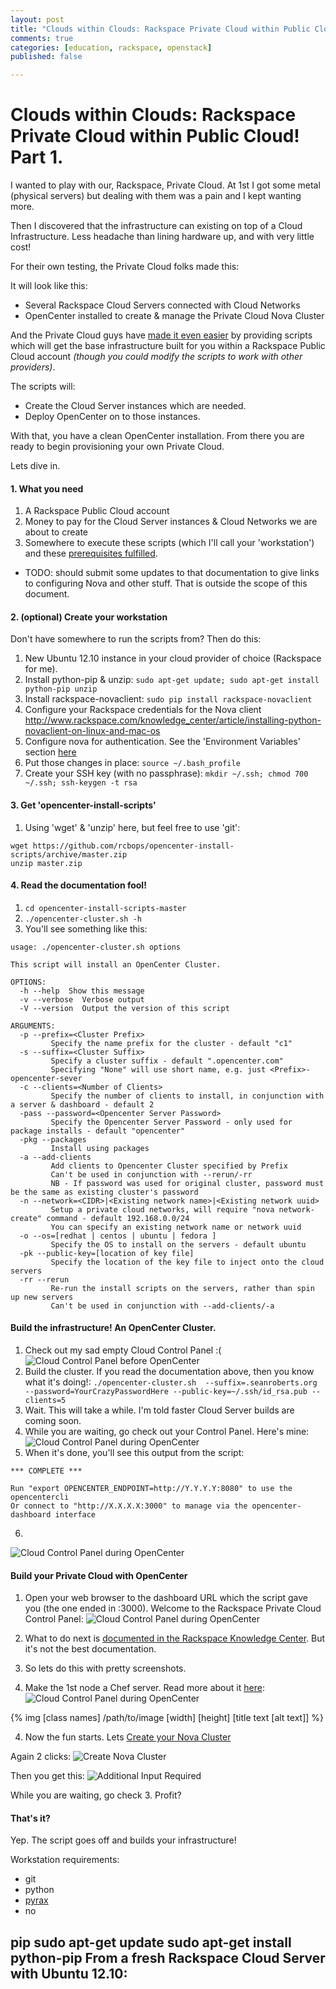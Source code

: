 ```yaml
---
layout: post
title: "Clouds within Clouds: Rackspace Private Cloud within Public Cloud!"
comments: true
categories: [education, rackspace, openstack]
published: false

---
```


# Clouds within Clouds: Rackspace Private Cloud within Public Cloud! Part 1.

I wanted to play with our, Rackspace, Private Cloud. At 1st I got some metal (physical servers) but dealing with them was a pain and I kept wanting more.

Then I discovered that the infrastructure can existing on top of a Cloud Infrastructure. Less headache than lining hardware up, and with very little cost!

For their own testing, the Private Cloud folks made this:

It will look like this:
- Several Rackspace Cloud Servers connected with Cloud Networks
- OpenCenter installed to create & manage the Private Cloud Nova Cluster

And the Private Cloud guys have [made it even easier](https://github.com/rcbops/opencenter-install-scripts) by providing scripts which will get the base infrastructure built for you within a Rackspace Public Cloud account _(though you could modify the scripts to work with other providers)_.

The scripts will:
 - Create the Cloud Server instances which are needed.
 - Deploy OpenCenter on to those instances.

With that, you have a clean OpenCenter installation. From there you are ready to begin provisioning your own Private Cloud.

Lets dive in.

#### 1. What you need

1. A Rackspace Public Cloud account
2. Money to pay for the Cloud Server instances & Cloud Networks we are about to create
3. Somewhere to execute these scripts (which I'll call your 'workstation') and these [prerequisites fulfilled](https://github.com/rcbops/opencenter-install-scripts#prerequisities-for-installing-opencenter-cluster).
  - TODO: should submit some updates to that documentation to give links to configuring Nova and other stuff. That is outside the scope of this document.


#### 2. (optional) Create your workstation
Don't have somewhere to run the scripts from? Then do this:

1. New Ubuntu 12.10 instance in your cloud provider of choice (Rackspace for me).
2. Install python-pip & unzip: `sudo apt-get update; sudo apt-get install python-pip unzip`
3. Install rackspace-novaclient: `sudo pip install rackspace-novaclient`
4. Configure your Rackspace credentials for the Nova client
http://www.rackspace.com/knowledge_center/article/installing-python-novaclient-on-linux-and-mac-os
3. Configure nova for authentication. See the 'Environment Variables' section [here](http://www.rackspace.com/knowledge_center/article/installing-python-novaclient-on-linux-and-mac-os)
4. Put those changes in place: `source ~/.bash_profile`
5. Create your SSH key (with no passphrase): `mkdir ~/.ssh; chmod 700 ~/.ssh; ssh-keygen -t rsa`


#### 3. Get 'opencenter-install-scripts'

1. Using 'wget' & 'unzip' here, but feel free to use 'git':
```
wget https://github.com/rcbops/opencenter-install-scripts/archive/master.zip
unzip master.zip
```

#### 4. Read the documentation fool!

1. `cd opencenter-install-scripts-master`
2. `./opencenter-cluster.sh -h`
3. You'll see something like this:

```
usage: ./opencenter-cluster.sh options

This script will install an OpenCenter Cluster.

OPTIONS:
  -h --help  Show this message
  -v --verbose  Verbose output
  -V --version  Output the version of this script

ARGUMENTS:
  -p --prefix=<Cluster Prefix>
         Specify the name prefix for the cluster - default "c1"
  -s --suffix=<Cluster Suffix>
         Specify a cluster suffix - default ".opencenter.com"
         Specifying "None" will use short name, e.g. just <Prefix>-opencenter-sever
  -c --clients=<Number of Clients>
         Specify the number of clients to install, in conjunction with a server & dashboard - default 2
  -pass --password=<Opencenter Server Password>
         Specify the Opencenter Server Password - only used for package installs - default "opencenter"
  -pkg --packages
         Install using packages
  -a --add-clients
         Add clients to Opencenter Cluster specified by Prefix
         Can't be used in conjunction with --rerun/-rr
         NB - If password was used for original cluster, password must be the same as existing cluster's password
  -n --network=<CIDR>|<Existing network name>|<Existing network uuid>
         Setup a private cloud networks, will require "nova network-create" command - default 192.168.0.0/24
         You can specify an existing network name or network uuid
  -o --os=[redhat | centos | ubuntu | fedora ]
         Specify the OS to install on the servers - default ubuntu
  -pk --public-key=[location of key file]
         Specify the location of the key file to inject onto the cloud servers
  -rr --rerun
         Re-run the install scripts on the servers, rather than spin up new servers
         Can't be used in conjunction with --add-clients/-a
```

#### Build the infrastructure! An OpenCenter Cluster.

1. Check out my sad empty Cloud Control Panel :(
![Cloud Control Panel before OpenCenter](/images/Selection_043.bmp)
2. Build the cluster. If you read the documentation above, then you know what it's doing!: `./opencenter-cluster.sh  --suffix=.seanroberts.org --password=YourCrazyPasswordHere --public-key=~/.ssh/id_rsa.pub --clients=5`
3. Wait. This will take a while. I'm told faster Cloud Server builds are coming soon.
4. While you are waiting, go check out your Control Panel. Here's mine:
![Cloud Control Panel during OpenCenter](/images/Selection_043.png)
5. When it's done, you'll see this output from the script:
```
*** COMPLETE ***

Run "export OPENCENTER_ENDPOINT=http://Y.Y.Y.Y:8080" to use the opencentercli
Or connect to "http://X.X.X.X:3000" to manage via the opencenter-dashboard interface
```
6. 
![Cloud Control Panel during OpenCenter](/images/Selection_044.png)


#### Build your Private Cloud with OpenCenter

1. Open your web browser to the dashboard URL which the script gave you (the one ended in :3000). Welcome to the Rackspace Private Cloud Control Panel:
![Cloud Control Panel during OpenCenter](/images/Selection_046.png)
2. What to do next is [documented in the Rackspace Knowledge Center](http://www.rackspace.com/knowledge_center/article/installing-rackspace-private-cloud-software#access-the-gui). But it's not the best documentation.
3. So lets do this with pretty screenshots.


3. Make the 1st node a Chef server. Read more about it [here](http://www.rackspace.com/knowledge_center/article/installing-rackspace-private-cloud-software#install-chef-server):
![Cloud Control Panel during OpenCenter](/images/Selection_045.png)

{% img [class names] /path/to/image [width] [height] [title text [alt text]] %}

4. Now the fun starts. Lets [Create your Nova Cluster](
http://www.rackspace.com/knowledge_center/article/installing-rackspace-private-cloud-software#install-nova-cluster)

Again 2 clicks:
![Create Nova Cluster](/images/Selection_048.png)

Then you get this:
![Additional Input Required](/images/Selection_048.png)






While you are waiting, go check
3. Profit?

#### That's it?

Yep. The script goes off and builds your infrastructure!






Workstation requirements:
 - git
 - python
 - [pyrax](https://github.com/rackspace/pyrax#readme)
 - no

 
 pip
sudo apt-get update
sudo apt-get install python-pip
 From a fresh Rackspace Cloud Server with Ubuntu 12.10:
 -